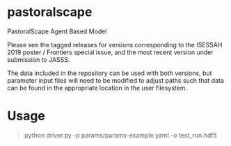 # pastoralscape
PastoralScape Agent Based Model

Please see the tagged releases for versions corresponding to the ISESSAH 2019 poster / Frontiers special issue, and the most recent version under submission to JASSS.

The data included in the repository can be used with both versions, but parameter input files will need to be modified to adjust paths such that data can be found in the appropriate location in the user filesystem.


# Usage

> python driver.py -p params/params-example.yaml -o test_run.hdf5